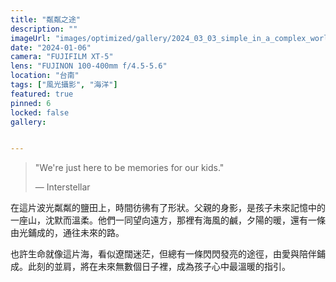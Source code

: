 ```yaml
---
title: "粼粼之途"
description: ""
imageUrl: "images/optimized/gallery/2024_03_03_simple_in_a_complex_world/DSCF0022 Edited.webp" 
date: "2024-01-06"
camera: "FUJIFILM XT-5"
lens: "FUJINON 100-400mm f/4.5-5.6"
location: "台南"
tags: ["風光攝影", "海洋"]
featured: true
pinned: 6
locked: false
gallery:


---
```


> "We're just here to be memories for our kids."
>
> — Interstellar

在這片波光粼粼的鹽田上，時間彷彿有了形狀。父親的身影，是孩子未來記憶中的一座山，沈默而溫柔。他們一同望向遠方，那裡有海風的鹹，夕陽的暖，還有一條由光鋪成的，通往未來的路。

也許生命就像這片海，看似遼闊迷茫，但總有一條閃閃發亮的途徑，由愛與陪伴鋪成。此刻的並肩，將在未來無數個日子裡，成為孩子心中最溫暖的指引。